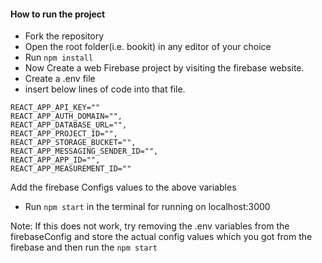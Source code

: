#### How to run the project

- Fork the repository
- Open the root folder(i.e. bookit) in any editor of your choice 
- Run `npm install`
- Now Create a web Firebase project by visiting the firebase website.
- Create a .env file 
- insert below lines of code into that file.

```
REACT_APP_API_KEY=""
REACT_APP_AUTH_DOMAIN="",
REACT_APP_DATABASE_URL="",
REACT_APP_PROJECT_ID="",
REACT_APP_STORAGE_BUCKET="",
REACT_APP_MESSAGING_SENDER_ID="",
REACT_APP_APP_ID="",
REACT_APP_MEASUREMENT_ID=""
```

Add the firebase Configs values to the above variables

- Run `npm start` in the terminal for running on localhost:3000

Note: If this does not work, try removing the .env variables from the firebaseConfig and store the actual config values which you got from the firebase and then run the `npm start`
